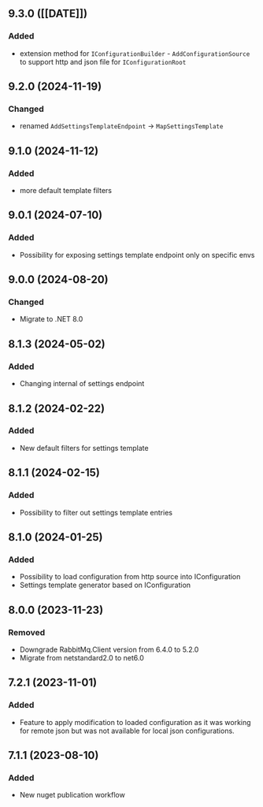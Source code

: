## 9.3.0 ([[DATE]])

### Added
-  extension method for `IConfigurationBuilder` - `AddConfigurationSource` to support http and json file for `IConfigurationRoot`

## 9.2.0 (2024-11-19)

### Changed
-  renamed `AddSettingsTemplateEndpoint` -> `MapSettingsTemplate`

## 9.1.0 (2024-11-12)

### Added
-  more default template filters

## 9.0.1 (2024-07-10)

### Added
-  Possibility for exposing settings template endpoint only on specific envs

## 9.0.0 (2024-08-20)

### Changed
- Migrate to .NET 8.0

## 8.1.3 (2024-05-02)

### Added
-  Changing internal of settings endpoint

## 8.1.2 (2024-02-22)

### Added
-  New default filters for settings template 

## 8.1.1 (2024-02-15)

### Added
-  Possibility to filter out settings template entries

## 8.1.0 (2024-01-25)

### Added
-  Possibility to load configuration from http source into IConfiguration
-  Settings template generator based on IConfiguration

## 8.0.0 (2023-11-23)

### Removed
- Downgrade RabbitMq.Client version from 6.4.0 to 5.2.0
- Migrate from netstandard2.0 to net6.0

## 7.2.1 (2023-11-01)

### Added
- Feature to apply modification to loaded configuration as it was working for remote json but was not available for local json configurations.

## 7.1.1 (2023-08-10)

### Added
- New nuget publication workflow
